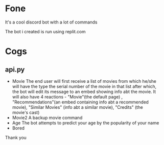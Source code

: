 # Fone
It's a cool discord bot with a lot of commands

The bot i created is run using replit.com

# Cogs

## api.py
- Movie
The end user will first receive a list of movies from which he/she will have the type the serial number of the movie in that list after which, the bot will edit its message to an embed showing info abt the movie. It will also have 4 reactions - "Movie"(the default page) , "Recommendations"(an embed containing info abt a recommended movie), "Similar Movies" (info abt a similar movie), "Credits" (the movie's cast)
- Movie2
A backup movie command
- Age
The bot attempts to predict your age by the popularity of your name
- Bored

Thank you 

